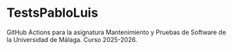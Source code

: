 # TestsPabloLuis
GitHub Actions para la asignatura Mantenimiento y Pruebas de Software de la Universidad de Málaga. Curso 2025-2026.

